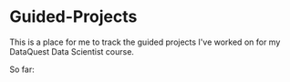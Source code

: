 # Guided-Projects
This is a place for me to track the guided projects I've worked on for my DataQuest Data Scientist course.

So far:
